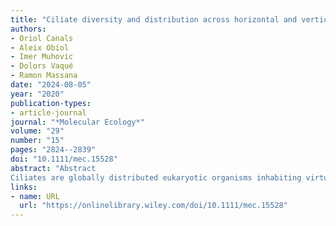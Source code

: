 ```yaml
---
title: "Ciliate diversity and distribution across horizontal and vertical scales in the open ocean"
authors:
- Oriol Canals
- Aleix Obiol
- Imer Muhovic
- Dolors Vaqué
- Ramon Massana
date: "2024-08-05"
year: "2020"
publication-types:
- article-journal
journal: "*Molecular Ecology*"
volume: "29"
number: "15"
pages: "2824--2839"
doi: "10.1111/mec.15528"
abstract: "Abstract
Ciliates are globally distributed eukaryotic organisms inhabiting virtually all environments on Earth. Although ciliates range from 10 µm to a few millimetres in cell size, they are repeatedly reported in the pico‐sized fraction (\textless2–3 µm) of molecular surveys. Here, we used existing data sets (BioMarKs and Tara Oceans) with different size fractions to demonstrate that the ciliate pico‐sized signal, probably derived from cell breakage during filtration, is informative and reliable to study marine ciliate biodiversity and biogeography. We then used sequences from the pico‐eukaryotic fraction of two circumnavigation expeditions, Malaspina‐2010 and Tara Oceans, to give insights into the taxonomic composition and horizontal and vertical distribution of ciliates in the global ocean. The results suggested a high homogeneity of ciliate communities along the ocean surface from temperate to tropical waters, with ciliate assemblages dominated by a few abundant and widely distributed taxa. Very few taxa were found in a single oceanic region, therefore suggesting a high level of ciliate cosmopolitanism in the global ocean. In vertical profiles, ciliates were detected up to 4,000 m depth, and a clear vertical community structuring was observed. Our results provided evidence supporting ciliates as deeply integrated organisms in the deep‐sea trophic web, where they may play a relevant role as symbionts of metazoans and grazers of prokaryotes and small eukaryotes in the water column and in aggregates."
links:
- name: URL
  url: "https://onlinelibrary.wiley.com/doi/10.1111/mec.15528"
---
```

